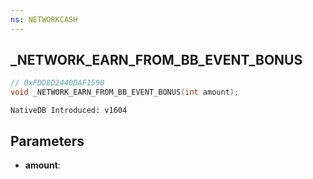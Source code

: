 ```yaml
---
ns: NETWORKCASH
---
```

## _NETWORK_EARN_FROM_BB_EVENT_BONUS

```c
// 0xFDD8D2440DAF1590
void _NETWORK_EARN_FROM_BB_EVENT_BONUS(int amount);
```

```
NativeDB Introduced: v1604
```

## Parameters
* **amount**:
